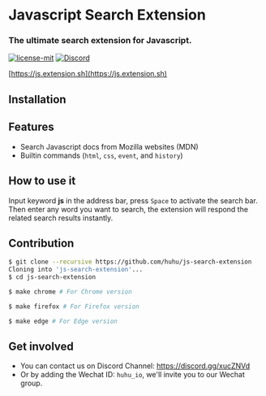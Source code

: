 # Javascript Search Extension

### The ultimate search extension for Javascript.

[![license-mit](https://img.shields.io/badge/license-MIT-blue.svg)](https://github.com/huhu/js-search-extension/blob/master/LICENSE)
[![Discord](https://img.shields.io/discord/711895914494558250?label=chat&logo=discord)](https://discord.gg/xucZNVd)

[https://js.extension.sh](https://js.extension.sh)

## Installation


## Features

- Search Javascript docs from Mozilla websites (MDN)
- Builtin commands (`html`, `css`, `event`, and `history`)

## How to use it
   
Input keyword **js** in the address bar, press `Space` to activate the search bar. Then enter any word 
you want to search, the extension will respond the related search results instantly.

## Contribution

```bash
$ git clone --recursive https://github.com/huhu/js-search-extension
Cloning into 'js-search-extension'...
$ cd js-search-extension

$ make chrome # For Chrome version

$ make firefox # For Firefox version

$ make edge # For Edge version
```

## Get involved

- You can contact us on Discord Channel: https://discord.gg/xucZNVd
- Or by adding the Wechat ID: `huhu_io`, we'll invite you to our Wechat group.
